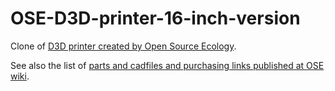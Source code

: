 # OSE-D3D-printer-16-inch-version
Clone of [D3D printer created by Open Source Ecology](http://opensourceecology.org/wiki/D3D_Part_Library).

See also the list of [parts and cadfiles and purchasing links published at OSE wiki](https://docs.google.com/spreadsheets/d/1M2w62M2R3VroZmcR0L6eSjr3apw92zMDun4ZXwcj1Zo/edit#gid=0).
